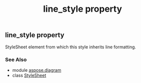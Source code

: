 ﻿---
title: line_style property
second_title: Aspose.Diagram for Python via .NET API References
description: 
type: docs
weight: 180
url: /python-net/aspose.diagram/stylesheet/line_style/
is_root: false
---

## line_style property


StyleSheet element from which this style inherits line formatting.

### See Also
* module [aspose.diagram](../../)
* class [StyleSheet](/diagram/python-net/aspose.diagram/stylesheet)
